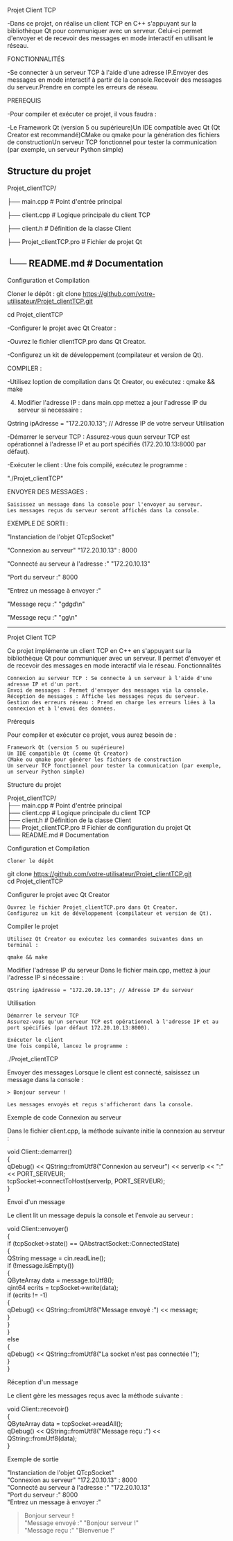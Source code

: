Projet Client TCP

-Dans ce projet, on réalise un client TCP en C++ s'appuyant sur la bibliothèque Qt pour communiquer avec un serveur. Celui-ci permet d'envoyer et de recevoir des messages en mode interactif en utilisant le réseau.

FONCTIONNALITÉS

-Se connecter à un serveur TCP à l'aide d'une adresse IP.Envoyer des messages en mode interactif à partir de la console.Recevoir des messages du serveur.Prendre en compte les erreurs de réseau.

PREREQUIS

-Pour compiler et exécuter ce projet, il vous faudra :

-Le Framework Qt (version 5 ou supérieure)Un IDE compatible avec Qt (Qt Creator est recommandé)CMake ou qmake pour la génération des fichiers de constructionUn serveur TCP fonctionnel pour tester la communication (par exemple, un serveur Python simple)

Structure du projet
-----------------------------------------------------
Projet_clientTCP/

├── main.cpp        # Point d'entrée principal

├── client.cpp      # Logique principale du client TCP

├── client.h        # Définition de la classe Client

├── Projet_clientTCP.pro # Fichier de projet Qt

└── README.md       # Documentation
-----------------------------------------------------

Configuration et Compilation

Cloner le dépôt :
git clone https://github.com/votre-utilisateur/Projet_clientTCP.git

 cd Projet_clientTCP

-Configurer le projet avec Qt Creator :

-Ouvrez le fichier clientTCP.pro  dans Qt Creator.

-Configurez un kit de développement (compilateur et version de Qt).

COMPILER :

-Utilisez loption de compilation dans Qt Creator, ou exécutez : qmake && make

4. Modifier l'adresse IP : dans main.cpp mettez a jour l'adresse IP du serveur si necessaire :

Qstring ipAdresse = "172.20.10.13"; // Adresse IP de votre serveur
Utilisation

-Démarrer le serveur TCP : Assurez-vous quun serveur TCP est opérationnel à l'adresse IP et au port spécifiés (172.20.10.13:8000 par défaut).

-Exécuter le client : Une fois compilé, exécutez le programme :

"./Projet_clientTCP"

ENVOYER DES MESSAGES :
   
    Saisissez un message dans la console pour l'envoyer au serveur.
    Les messages reçus du serveur seront affichés dans la console.

EXEMPLE DE SORTI :  
  
   "Instanciation de l'objet QTcpSocket"
  
   "Connexion au serveur" "172.20.10.13" : 8000
   
   "Connecté au serveur à l'adresse :" "172.20.10.13"
   
   "Port du serveur :" 8000
   
   "Entrez un message à envoyer :"
   
   "Message reçu :" "gdgd\n"
   
   "Message reçu :" "gg\n"






------------------------------


Projet Client TCP

Ce projet implémente un client TCP en C++ en s'appuyant sur la bibliothèque Qt pour communiquer avec un serveur. Il permet d'envoyer et de recevoir des messages en mode interactif via le réseau.
Fonctionnalités

    Connexion au serveur TCP : Se connecte à un serveur à l'aide d'une adresse IP et d'un port.
    Envoi de messages : Permet d'envoyer des messages via la console.
    Réception de messages : Affiche les messages reçus du serveur.
    Gestion des erreurs réseau : Prend en charge les erreurs liées à la connexion et à l'envoi des données.

Prérequis

Pour compiler et exécuter ce projet, vous aurez besoin de :

    Framework Qt (version 5 ou supérieure)
    Un IDE compatible Qt (comme Qt Creator)
    CMake ou qmake pour générer les fichiers de construction
    Un serveur TCP fonctionnel pour tester la communication (par exemple, un serveur Python simple)

Structure du projet

Projet_clientTCP/  
├── main.cpp            # Point d'entrée principal  
├── client.cpp          # Logique principale du client TCP  
├── client.h            # Définition de la classe Client  
├── Projet_clientTCP.pro # Fichier de configuration du projet Qt  
└── README.md           # Documentation  

Configuration et Compilation

    Cloner le dépôt

git clone https://github.com/votre-utilisateur/Projet_clientTCP.git  
cd Projet_clientTCP  

Configurer le projet avec Qt Creator

    Ouvrez le fichier Projet_clientTCP.pro dans Qt Creator.
    Configurez un kit de développement (compilateur et version de Qt).

Compiler le projet

    Utilisez Qt Creator ou exécutez les commandes suivantes dans un terminal :

    qmake && make  

Modifier l'adresse IP du serveur
Dans le fichier main.cpp, mettez à jour l'adresse IP si nécessaire :

    QString ipAdresse = "172.20.10.13"; // Adresse IP du serveur  

Utilisation

    Démarrer le serveur TCP
    Assurez-vous qu'un serveur TCP est opérationnel à l'adresse IP et au port spécifiés (par défaut 172.20.10.13:8000).

    Exécuter le client
    Une fois compilé, lancez le programme :

./Projet_clientTCP  

Envoyer des messages
Lorsque le client est connecté, saisissez un message dans la console :

    > Bonjour serveur !  

    Les messages envoyés et reçus s'afficheront dans la console.

Exemple de code
Connexion au serveur

Dans le fichier client.cpp, la méthode suivante initie la connexion au serveur :

void Client::demarrer()  
{  
    qDebug() << QString::fromUtf8("Connexion au serveur") << serverIp << ":" << PORT_SERVEUR;  
    tcpSocket->connectToHost(serverIp, PORT_SERVEUR);  
}  

Envoi d'un message

Le client lit un message depuis la console et l'envoie au serveur :

void Client::envoyer()  
{  
    if (tcpSocket->state() == QAbstractSocket::ConnectedState)  
    {  
        QString message = cin.readLine();  
        if (!message.isEmpty())  
        {  
            QByteArray data = message.toUtf8();  
            qint64 ecrits = tcpSocket->write(data);  
            if (ecrits != -1)  
            {  
                qDebug() << QString::fromUtf8("Message envoyé :") << message;  
            }  
        }  
    }  
    else  
    {  
        qDebug() << QString::fromUtf8("La socket n'est pas connectée !");  
    }  
}  

Réception d'un message

Le client gère les messages reçus avec la méthode suivante :

void Client::recevoir()  
{  
    QByteArray data = tcpSocket->readAll();  
    qDebug() << QString::fromUtf8("Message reçu :") << QString::fromUtf8(data);  
}  

Exemple de sortie

"Instanciation de l'objet QTcpSocket"  
"Connexion au serveur" "172.20.10.13" : 8000  
"Connecté au serveur à l'adresse :" "172.20.10.13"  
"Port du serveur :" 8000  
"Entrez un message à envoyer :"  
> Bonjour serveur !  
"Message envoyé :" "Bonjour serveur !"  
"Message reçu :" "Bienvenue !"  


